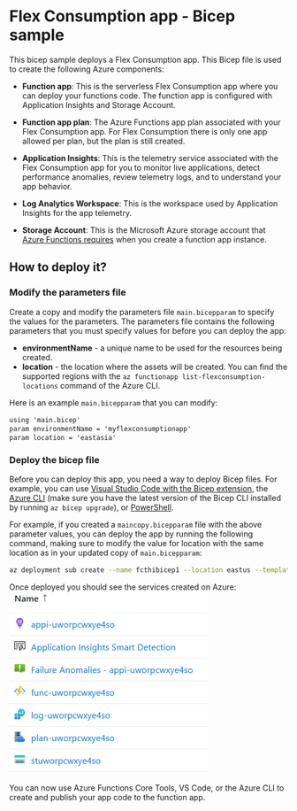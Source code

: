 # Flex Consumption app - Bicep sample

This bicep sample deploys a Flex Consumption app. This Bicep file is used to create the following Azure components:

* **Function app**: This is the serverless Flex Consumption app where you can deploy your functions code. The function app is configured with Application Insights and Storage Account.

* **Function app plan**: The Azure Functions app plan associated with your Flex Consumption app. For Flex Consumption there is only one app allowed per plan, but the plan is still created.

* **Application Insights**: This is the telemetry service associated with the Flex Consumption app for you to monitor live applications, detect performance anomalies, review telemetry logs, and to understand your app behavior.

* **Log Analytics Workspace**: This is the workspace used by Application Insights for the app telemetry.

* **Storage Account**: This is the Microsoft Azure storage account that [Azure Functions requires](https://learn.microsoft.com/en-us/azure/azure-functions/storage-considerations) when you create a function app instance.

## How to deploy it?

### Modify the parameters file

Create a copy and modify the parameters file `main.bicepparam` to specify the values for the parameters. The parameters file contains the following parameters that you must specify values for before you can deploy the app:

* **environmentName** - a unique name to be used for the resources being created.
* **location** - the location where the assets will be created. You can find the supported regions with the `az functionapp list-flexconsumption-locations` command of the Azure CLI.

Here is an example `main.bicepparam` that you can modify:

```bicep
using 'main.bicep'
param environmentName = 'myflexconsumptionapp'
param location = 'eastasia'
```

### Deploy the bicep file

Before you can deploy this app, you need a way to deploy Bicep files. For example, you can use [Visual Studio Code with the Bicep extension](https://learn.microsoft.com/en-us/azure/azure-resource-manager/bicep/deploy-vscode), the [Azure CLI](https://learn.microsoft.com/en-us/azure/azure-resource-manager/bicep/deploy-cli) (make sure you have the latest version of the Bicep CLI installed by running `az bicep upgrade`), or [PowerShell](https://learn.microsoft.com/en-us/azure/azure-resource-manager/bicep/deploy-powershell).

For example, if you created a `maincopy.bicepparam` file with the above parameter values, you can deploy the app by running the following command, making sure to modify the value for location with the same location as in your updated copy of `main.bicepparam`:

```bash
az deployment sub create --name fcthibicep1 --location eastus --template-file main.bicep --parameters maincopy.bicepparam
```

Once deployed you should see the services created on Azure:
![Resources described above in the resource group](resources.png)

You can now use Azure Functions Core Tools, VS Code, or the Azure CLI to create and publish your app code to the function app. 
